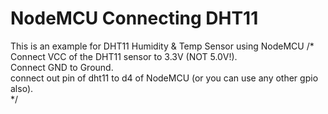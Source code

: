 # NodeMCU Connecting DHT11


This is an example for DHT11 Humidity & Temp Sensor using NodeMCU
/*
 Connect VCC of the DHT11 sensor to 3.3V (NOT 5.0V!).  
 Connect GND to Ground.   
 connect out pin of dht11 to d4 of  NodeMCU (or you can use any other gpio also).  
*/
